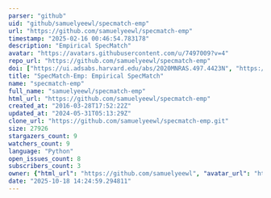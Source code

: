 ```yaml
---
parser: "github"
uid: "github/samuelyeewl/specmatch-emp"
url: "https://github.com/samuelyeewl/specmatch-emp"
timestamp: "2025-02-16 00:46:54.783178"
description: "Empirical SpecMatch"
avatar: "https://avatars.githubusercontent.com/u/7497009?v=4"
repo_url: "https://github.com/samuelyeewl/specmatch-emp"
doi: ["https://ui.adsabs.harvard.edu/abs/2020MNRAS.497.4423N", "https://ui.adsabs.harvard.edu/abs/2017ApJ...836...77Y", "https://ui.adsabs.harvard.edu/abs/2025ascl.soft02013Y/abstract"]
title: "SpecMatch-Emp: Empirical SpecMatch"
name: "specmatch-emp"
full_name: "samuelyeewl/specmatch-emp"
html_url: "https://github.com/samuelyeewl/specmatch-emp"
created_at: "2016-03-28T17:52:22Z"
updated_at: "2024-05-31T05:13:29Z"
clone_url: "https://github.com/samuelyeewl/specmatch-emp.git"
size: 27926
stargazers_count: 9
watchers_count: 9
language: "Python"
open_issues_count: 8
subscribers_count: 3
owner: {"html_url": "https://github.com/samuelyeewl", "avatar_url": "https://avatars.githubusercontent.com/u/7497009?v=4", "login": "samuelyeewl", "type": "User"}
date: "2025-10-18 14:24:59.294811"
---
```

